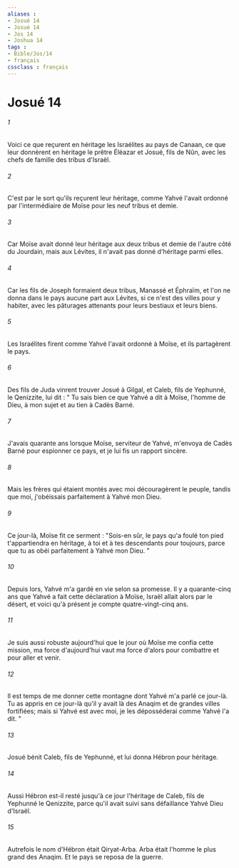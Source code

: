 ```yaml
---
aliases : 
- Josué 14
- Josué 14
- Jos 14
- Joshua 14
tags : 
- Bible/Jos/14
- français
cssclass : français
---
```


# Josué 14

###### 1
Voici ce que reçurent en héritage les Israélites au pays de Canaan, ce que leur donnèrent en héritage le prêtre Éléazar et Josué, fils de Nûn, avec les chefs de famille des tribus d'Israël. 
###### 2
C'est par le sort qu'ils reçurent leur héritage, comme Yahvé l'avait ordonné par l'intermédiaire de Moïse pour les neuf tribus et demie. 
###### 3
Car Moïse avait donné leur héritage aux deux tribus et demie de l'autre côté du Jourdain, mais aux Lévites, il n'avait pas donné d'héritage parmi elles. 
###### 4
Car les fils de Joseph formaient deux tribus, Manassé et Éphraïm, et l'on ne donna dans le pays aucune part aux Lévites, si ce n'est des villes pour y habiter, avec les pâturages attenants pour leurs bestiaux et leurs biens. 
###### 5
Les Israélites firent comme Yahvé l'avait ordonné à Moïse, et ils partagèrent le pays. 
###### 6
Des fils de Juda vinrent trouver Josué à Gilgal, et Caleb, fils de Yephunné, le Qenizzite, lui dit : " Tu sais bien ce que Yahvé a dit à Moïse, l'homme de Dieu, à mon sujet et au tien à Cadès Barné. 
###### 7
J'avais quarante ans lorsque Moïse, serviteur de Yahvé, m'envoya de Cadès Barné pour espionner ce pays, et je lui fis un rapport sincère. 
###### 8
Mais les frères qui étaient montés avec moi découragèrent le peuple, tandis que moi, j'obéissais parfaitement à Yahvé mon Dieu. 
###### 9
Ce jour-là, Moïse fit ce serment : "Sois-en sûr, le pays qu'a foulé ton pied t'appartiendra en héritage, à toi et à tes descendants pour toujours, parce que tu as obéi parfaitement à Yahvé mon Dieu. " 
###### 10
Depuis lors, Yahvé m'a gardé en vie selon sa promesse. Il y a quarante-cinq ans que Yahvé a fait cette déclaration à Moïse, Israël allait alors par le désert, et voici qu'à présent je compte quatre-vingt-cinq ans. 
###### 11
Je suis aussi robuste aujourd'hui que le jour où Moïse me confia cette mission, ma force d'aujourd'hui vaut ma force d'alors pour combattre et pour aller et venir. 
###### 12
Il est temps de me donner cette montagne dont Yahvé m'a parlé ce jour-là. Tu as appris en ce jour-là qu'il y avait là des Anaqim et de grandes villes fortifiées; mais si Yahvé est avec moi, je les déposséderai comme Yahvé l'a dit. " 
###### 13
Josué bénit Caleb, fils de Yephunné, et lui donna Hébron pour héritage. 
###### 14
Aussi Hébron est-il resté jusqu'à ce jour l'héritage de Caleb, fils de Yephunné le Qenizzite, parce qu'il avait suivi sans défaillance Yahvé Dieu d'Israël. 
###### 15
Autrefois le nom d'Hébron était Qiryat-Arba. Arba était l'homme le plus grand des Anaqim. Et le pays se reposa de la guerre. 
